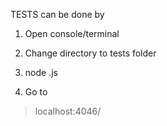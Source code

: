 TESTS can be done by

1. Open console/terminal

2. Change directory to tests folder

3. node <testFileName>.js

4. Go to 

>localhost:4046/<testFileName>